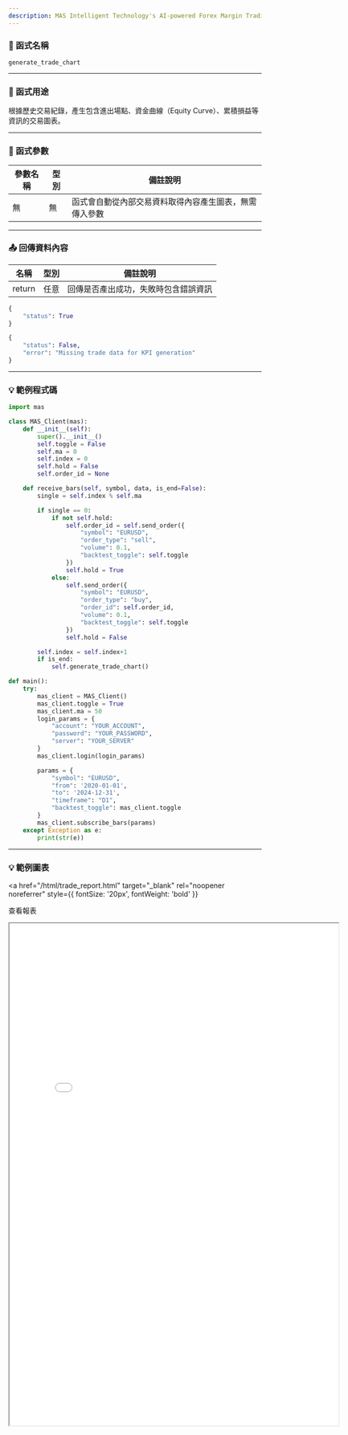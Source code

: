 ```yaml
---
description: MAS Intelligent Technology's AI-powered Forex Margin Trading Platform with full MetaTrader MT5 broker integration allows investors to generate automated trading strategies simply by entering text. Supports instant backtesting,real-time data synchronization,and seamless multi-broker switching. No coding experience required to easily launch AI automated trading,optimize strategies,and reduce market risk. Designed for both individual traders and financial institutions with standardized MetaTrader MT5-compatible APIs,automated backtesting,and quantitative strategy optimization to help enterprises deploy stable and efficient trading solutions quickly.
---
```


### 🧩 函式名稱

`generate_trade_chart`

---

### 🎯 函式用途

根據歷史交易紀錄，產生包含進出場點、資金曲線（Equity Curve）、累積損益等資訊的交易圖表。  

---

### 🔧 函式參數

| 參數名稱 | 型別 | 備註說明 |
|----------|------|----------|
| 無       | 無   | 函式會自動從內部交易資料取得內容產生圖表，無需傳入參數 |

---

### 📤 回傳資料內容

| 名稱   | 型別 | 備註說明                                               |
|--------|------|--------------------------------------------------------|
| return | 任意 | 回傳是否產出成功，失敗時包含錯誤資訊 |

```python
{
    "status": True
}

{
    "status": False,
    "error": "Missing trade data for KPI generation"
}
```

---
### 💡 範例程式碼

```python
import mas

class MAS_Client(mas):
    def __init__(self):
        super().__init__()
        self.toggle = False
        self.ma = 0
        self.index = 0
        self.hold = False
        self.order_id = None

    def receive_bars(self, symbol, data, is_end=False):
        single = self.index % self.ma

        if single == 0:
            if not self.hold:
                self.order_id = self.send_order({
                    "symbol": "EURUSD",
                    "order_type": "sell",
                    "volume": 0.1,
                    "backtest_toggle": self.toggle
                })
                self.hold = True
            else:
                self.send_order({
                    "symbol": "EURUSD",
                    "order_type": "buy",
                    "order_id": self.order_id,
                    "volume": 0.1,
                    "backtest_toggle": self.toggle
                })
                self.hold = False

        self.index = self.index+1
        if is_end:
            self.generate_trade_chart()

def main():
    try:
        mas_client = MAS_Client()
        mas_client.toggle = True
        mas_client.ma = 50
        login_params = {
            "account": "YOUR_ACCOUNT",
            "password": "YOUR_PASSWORD",
            "server": "YOUR_SERVER"
        }
        mas_client.login(login_params)

        params = {
            "symbol": "EURUSD",
            "from": '2020-01-01',
            "to": '2024-12-31',
            "timeframe": "D1",
            "backtest_toggle": mas_client.toggle
        }
        mas_client.subscribe_bars(params)
    except Exception as e:
        print(str(e))
```

---
### 💡 範例圖表 
<a
  href="/html/trade_report.html"
  target="_blank"
  rel="noopener noreferrer"
  style={{ fontSize: '20px', fontWeight: 'bold' }}
>
  查看報表
</a>

<iframe
  src="/html/trade_report.html"
  width="130%"
  height="1000"
  style={{ border: '1px solid #ccc' }}
/>
